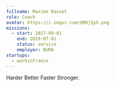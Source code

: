 ```yaml
---
fullname: Maxime Basset
role: Coach
avatar: https://i.imgur.com/QMHjIph.png
missions:
  - start: 2017-09-01
    end: 2019-07-01
    status: service
    employer: NUMA
startups:
  - workinfrance
---
```


Harder Better Faster Stronger.

